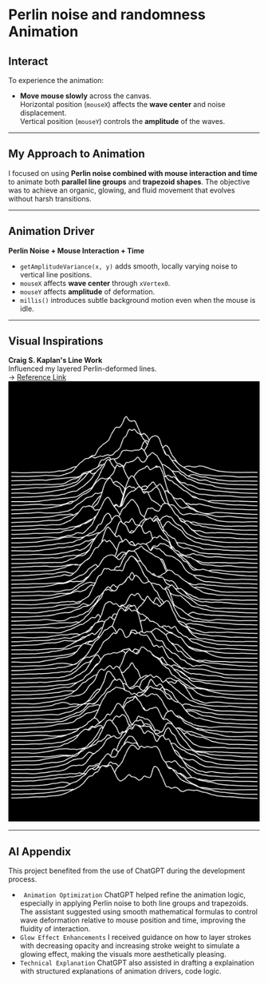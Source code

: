 # Perlin noise and randomness Animation

## Interact
To experience the animation:

- **Move mouse slowly** across the canvas.  
  Horizontal position (`mouseX`) affects the **wave center** and noise displacement.  
  Vertical position (`mouseY`) controls the **amplitude** of the waves.

---

## My Approach to Animation
I focused on using **Perlin noise combined with mouse interaction and time** to animate both **parallel line groups** and **trapezoid shapes**. The objective was to achieve an organic, glowing, and fluid movement that evolves without harsh transitions.

---

## Animation Driver  
**Perlin Noise + Mouse Interaction + Time**

- `getAmplitudeVariance(x, y)` adds smooth, locally varying noise to vertical line positions.
- `mouseX` affects **wave center** through `xVertex0`.
- `mouseY` affects **amplitude** of deformation.
- `millis()` introduces subtle background motion even when the mouse is idle.

---


## Visual Inspirations

**Craig S. Kaplan's Line Work**  
Influenced my layered Perlin-deformed lines.  
 → [Reference Link](https://openprocessing.org/sketch/683686)
 ![Image](images/Kaplan.jpg)

---

## AI Appendix  
This project benefited from the use of ChatGPT during the development process.

- `	Animation Optimization` ChatGPT helped refine the animation logic, especially in applying Perlin noise to both line groups and trapezoids. The assistant suggested using smooth mathematical formulas to control wave deformation relative to mouse position and time, improving the fluidity of interaction.
- `Glow Effect Enhancements`  I received guidance on how to layer strokes with decreasing opacity and increasing stroke weight to simulate a glowing effect, making the visuals more aesthetically pleasing.
- `Technical Explanation` ChatGPT also assisted in drafting a explaination with structured explanations of animation drivers, code logic.


